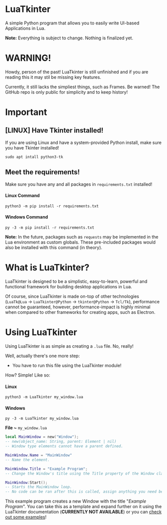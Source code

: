 # LuaTkinter
A simple Python program that allows you to easily write UI-based Applications in Lua.

**Note:** Everything is subject to change. Nothing is finalized yet.

# WARNING!
Howdy, person of the past! LuaTkinter is still unfinished and if you are reading this it may stil be missing key features.

Currently, it still lacks the simpliest things, such as Frames. Be warned! The GitHub repo is only public for simplicity and to keep history!

# Important

## [LINUX] Have Tkinter installed!
If you are using Linux and have a system-provided Python install, make sure you have Tkinter installed!

```commandline
sudo apt intall python3-tk
```

## Meet the requirements!
Make sure you have any and all packages in `requirements.txt` installed!

#### Linux Command
```commandline
python3 -m pip install -r requirements.txt
```
#### Windows Command
```commandline
py -3 -m pip install -r requirements.txt
```

**Note:** In the future, packages such as `requests` may be implemented in the Lua environment as custom globals. These pre-included packages would also be installed with this command (in theory).

# What is LuaTkinter?
LuaTkinter is designed to be a simplistic, easy-to-learn, powerful and functional framework for building desktop applications in Lua.

Of course, since LuaTkinter is made on-top of other technologies (`LuaTk@Lua` -> `LuaTkinter@Python` -> `tkinter@Python` -> `Tcl/Tk`), performance cannot be guaranteed, however, performance-impact is highly minimal when compared to other frameworks for creating apps, such as Electron.

# Using LuaTkinter
Using LuaTkinter is as simple as creating  a `.lua` file. No, really!

Well, actually there's one more step:
- You have to run this file using the LuaTkinter module!

How? Simple! Like so:
#### Linux
```commandline
python3 -m LuaTkinter my_window.lua
```
#### Windows
```commandline
py -3 -m LuaTkinter my_window.lua
```

**File \~** `my_window.lua`
```lua
local MainWindow = new("Window");
-- new(object_name: String, parent: Element | nil)
-- Window type elements cannot have a parent defined.

MainWindow.Name = "MainWindow"
-- Name the element.

MainWindow.Title = "Example Program";
-- Change the Window's title using the Title property of the Window class.

MainWindow:Start();
-- Starts the MainWindow loop.
-- No code can be ran after this is called, assign anything you need before this!
```

This example program creates a new Window with the title "*Example Program*". You can take this as a template and expand further on it using the LuaTkinter documentation (**CURRENTLY NOT AVAILABLE**) or you can [check out some examples](https://github.com/ItsTato/LuaTkinter/tree/edge/Examples)!
